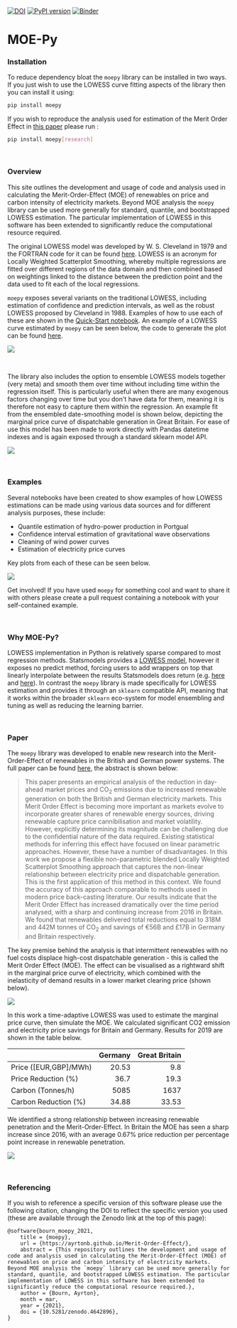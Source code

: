 [![DOI](https://zenodo.org/badge/326810654.svg)](https://zenodo.org/badge/latestdoi/326810654) [![PyPI version](https://badge.fury.io/py/moepy.svg)](https://badge.fury.io/py/moepy) [![Binder](https://notebooks.gesis.org/binder/badge_logo.svg)](https://notebooks.gesis.org/binder/v2/gh/AyrtonB/Merit-Order-Effect/main?urlpath=lab)

# MOE-Py

### Installation

To reduce dependency bloat the `moepy` library can be installed in two ways. If you just wish to use the LOWESS curve fitting aspects of the library then you can install it using:

```bash
pip install moepy
```

If you wish to reproduce the analysis used for estimation of the Merit Order Effect in [this paper](https://github.com/AyrtonB/Merit-Order-Effect/blob/main/paper/Quantifying%20the%20Merit%20Order%20Effect%20of%20Renewables%20on%20Price%20and%20Carbon%20Intensity%20of%20the%20British%20and%20Germany%20Energy%20Systems.pdf) please run :

```bash
pip install moepy[research]
```

<br>

### Overview

This site outlines the development and usage of code and analysis used in calculating the Merit-Order-Effect (MOE) of renewables on price and carbon intensity of electricity markets. Beyond MOE analysis the `moepy` library can be used more generally for standard, quantile, and bootstrapped LOWESS estimation. The particular implementation of LOWESS in this software has been extended to significantly reduce the computational resource required. 

The original LOWESS model was developed by W. S. Cleveland in 1979 and the FORTRAN code for it can be found [here](https://www.netlib.org/go/lowess). LOWESS is an acronym for Locally Weighted Scatterplot Smoothing, whereby multiple regressions are fitted over different regions of the data domain and then combined based on weightings linked to the distance between the prediction point and the data used to fit each of the local regressions.

`moepy` exposes several variants on the traditional LOWESS,  including estimation of confidence and prediction intervals, as well as the robust LOWESS proposed by Cleveland in 1988. Examples  of how to use each of these are shown in the [Quick-Start notebook](#). An example of a LOWESS curve estimated by `moepy` can be seen below, the code to generate the plot can be found [here](https://ayrtonb.github.io/Merit-Order-Effect/ug-04-gb-mcc/).

![](img/latest_gb_mcc.png)

<br>

The library also includes the option to ensemble LOWESS models together (very meta) and smooth them over time without including time within the regression itself. This is particularly useful when there are many exogenous factors changing over time but you don't have data for them, meaning it is therefore not easy to capture them within the regression. An example fit from the ensembled date-smoothing model is shown below, depicting the marginal price curve of dispatchable generation in Great Britain. For ease of use this model has been made to work directly with Pandas datetime indexes and is again exposed through a standard sklearn model API.

![](img/UK_price_MOE_heatmap.png)

<br>

### Examples

Several notebooks have been created to show examples of how LOWESS estimations can be made using various data sources and for different analysis purposes, these include:

* Quantile estimation of hydro-power production in Portgual
* Confidence interval estimation of gravitational wave observations
* Cleaning of wind power curves
* Estimation of electricity price curves

Key plots from each of these can be seen below.

![](img/lowess_fit_examples.png)

Get involved! If you have used `moepy` for something cool and want to share it with others please create a pull request containing a notebook with your self-contained example.

<br>

### Why MOE-Py?

LOWESS implementation in Python is relatively sparse compared to most regression methods. Statsmodels provides a [LOWESS model](https://www.statsmodels.org/dev/_modules/statsmodels/nonparametric/smoothers_lowess.html), however it exposes no predict method, forcing users to add wrappers on top that linearly interpolate between the results Statsmodels does return (e.g. [here](https://stackoverflow.com/a/37060980/8035710) and [here](https://towardsdatascience.com/lowess-regression-in-python-how-to-discover-clear-patterns-in-your-data-f26e523d7a35)). In contrast the `moepy` library is made specifically for LOWESS estimation and provides it through an `sklearn` compatible API, meaning that it works within the broader `sklearn` eco-system for model ensembling and tuning as well as reducing the learning barrier. 

<br>

### Paper

The `moepy` library was developed to enable new research into the Merit-Order-Effect of renewables in the British and German power systems. The full paper can be found [here](https://github.com/AyrtonB/Merit-Order-Effect/blob/main/paper/Quantifying%20the%20Merit%20Order%20Effect%20of%20Renewables%20on%20Price%20and%20Carbon%20Intensity%20of%20the%20British%20and%20Germany%20Energy%20Systems.pdf), the abstract is shown below:

> This paper presents an empirical analysis of the reduction in day-ahead market prices and CO<sub>2</sub> emissions due to increased renewable generation on both the British and German electricity markets. This Merit Order Effect is becoming more important as markets evolve to incorporate greater shares of renewable energy sources, driving renewable capture price cannibilisation and market volatility. However, explicitly determining its magnitude can be challenging due to the confidential nature of the data required. Existing statistical methods for inferring this effect have focused on linear parametric approaches. However, these have a number of disadvantages. In this work we propose a flexible non-parametric blended Locally Weighted Scatterplot Smoothing approach  that captures the non-linear relationship between electricity price and dispatchable generation. This is the first application of this method in this context. We found the accuracy of this approach comparable to methods used in modern price back-casting literature. Our results indicate that the Merit Order Effect has increased dramatically over the time period analysed, with a sharp and continuing increase from 2016 in Britain. We found that renewables delivered total reductions equal to 318M and 442M tonnes of CO<sub>2</sub>  and savings of €56B and £17B in Germany and Britain respectively.

The key premise behind the analysis is that intermittent renewables with no fuel costs displace high-cost dispatchable generation - this is called the Merit Order Effect (MOE). The effect can be visualised as a rightward shift in the marginal price curve of electricity, which combined with the inelasticity of demand results in a lower market clearing price (shown below).

![](img/MOE_diagram_supply_shift.png)

In this work a time-adaptive LOWESS was used to estimate the marginal price curve, then simulate the MOE. We calculated significant CO2 emission and electricity price savings for Britain and Germany. Results for 2019 are shown in the table below.

|                       |   Germany |   Great Britain |
|:----------------------|----------:|----------------:|
| Price ([EUR,GBP]/MWh) |     20.53 |            9.8  |
| Price Reduction (%)   |     36.7  |           19.3  |
| Carbon (Tonnes/h)     |      5085 |           1637  |
| Carbon Reduction (%)  |     34.88 |           33.53 |

We identified a strong relationship between increasing renewable penetration and the Merit-Order-Effect. In Britain the MOE has seen a sharp increase since 2016, with an average 0.67% price reduction per percentage point increase in renewable penetration.

![](img/GB_MOE_RES_relationship_95_CI.png)

<br>

### Referencing

If you wish to reference a specific version of this software please use the following citation, changing the DOI to reflect the specific version you used (these are available through the Zenodo link at the top of this page):

```
@software{bourn_moepy_2021,
    title = {moepy},
    url = {https://ayrtonb.github.io/Merit-Order-Effect/},
    abstract = {This repository outlines the development and usage of code and analysis used in calculating the Merit-Order-Effect (MOE) of renewables on price and carbon intensity of electricity markets. Beyond MOE analysis the `moepy` library can be used more generally for standard, quantile, and bootstrapped LOWESS estimation. The particular implementation of LOWESS in this software has been extended to significantly reduce the computational resource required.},
    author = {Bourn, Ayrton},
    month = mar,
    year = {2021},
    doi = {10.5281/zenodo.4642896},
}
```